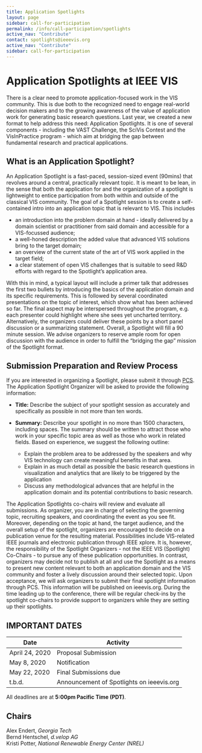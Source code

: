 ```yaml
---
title: Application Spotlights
layout: page
sidebar: call-for-participation
permalink: /info/call-participation/spotlights
active_nav: "Contribute"
contact: spotlights@ieeevis.org
active_nav: "Contribute"
sidebar: call-for-participation
---
```


# Application Spotlights at IEEE VIS
There is a clear need to promote application-focused work in the VIS community. This is due both to the recognized need to engage real-world decision makers and to the growing awareness of the value of application work for generating basic research questions. Last year, we created a new format to help address this need: Application Spotlights. It is one of several components - including the VAST Challenge, the SciVis Contest and the VisInPractice program - which aim at bridging the gap between fundamental research and practical applications. 


## What is an Application Spotlight?
An Application Spotlight is a fast-paced, session-sized event (90mins) that revolves around a central, practically relevant topic. It is meant to be lean, in the sense that both the application for and the organization of a spotlight is lightweight to entice participation from both within and outside of the classical VIS community. The goal of a Spotlight session is to create a self-contained intro into an application topic that is relevant to VIS. This includes 

* an introduction into the problem domain at hand - ideally delivered by a domain scientist or practitioner from said domain and accessible for a VIS-focussed audience;  
* a well-honed description the added value that advanced VIS solutions bring to the target domain;  
* an overview of the current state of the art of VIS work applied in the target field; 
* a clear statement of open VIS challenges that is suitable to seed R&D efforts with regard to the Spotlight’s application area. 

With this in mind, a typical layout will include a primer talk that addresses the first two bullets by introducing the basics of the application domain and its specific requirements. This is followed by several coordinated presentations on the topic of interest, which show what has been achieved so far. The final aspect may be interspersed throughout the program, e.g. each presenter could highlight where she sees yet uncharted territory.  Alternatively, the organizers could deliver these points by a short panel discussion or a summarizing statement. Overall, a Spotlight will fill a 90 minute session. We advise organizers to reserve ample room for open discussion with the audience in order to fulfill the “bridging the gap” mission of the Spotlight format. 

## Submission Preparation and Review Process
If you are interested in organizing a Spotlight, please submit it through [PCS](http://new.precisionconference.com/vgtc/). The Application Spotlight Organizer will be asked to provide the following information:

* **Title:** Describe the subject of your spotlight session as accurately and specifically as possible in not more than ten words.

* **Summary:** Describe your spotlight in no more than 1500 characters, including spaces. The summary should be written to attract those who work in your specific topic area as well as those who work in related fields. Based on experience, we suggest the following outline:
  * Explain the problem area to be addressed by the speakers and why VIS technology can create meaningful benefits in that area.
  * Explain in as much detail as possible the basic research questions in visualization and analytics that are likely to be triggered by the application
  * Discuss any methodological advances that are helpful in the application domain and its potential contributions to basic research.


The Application Spotlights co-chairs will review and evaluate all submissions. As organizer, you are in charge of selecting the governing topic, recruiting speakers, and coordinating the event as you see fit. Moreover, depending on the topic at hand, the target audience, and the overall setup of the spotlight, organizers are encouraged to decide on a publication venue for the resulting material. Possibilities include VIS-related IEEE journals and electronic publication through IEEE xplore. It is, however, the responsibility of the Spotlight Organizers - not the IEEE VIS (Spotlight) Co-Chairs - to pursue any of these publication opportunities. In contrast, organizers may decide not to publish at all and use the Spotlight as a means to present new content relevant to both an application domain and the VIS community and foster a lively discussion around their selected topic.
Upon acceptance, we will ask organizers to submit their final spotlight information through PCS. 
This information will be published on ieeevis.org.
During the time leading up to the conference, there will be regular check-ins by the spotlight co-chairs to provide support to organizers while they are setting up their spotlights.

## IMPORTANT DATES

| Date | Activity |
|------|----------|
| April 24, 2020 | Proposal Submission |
| May 8, 2020 | Notification |
| May 22, 2020 | Final Submissions due |
| t.b.d. | Announcement of Spotlights on ieeevis.org |
      
All deadlines are at **5:00pm Pacific Time (PDT)**.

## Chairs

Alex Endert, *Georgia Tech* <br />
Bernd Hentschel, *d.velop AG* <br />
Kristi Potter, *National Renewable Energy Center (NREL)* 
